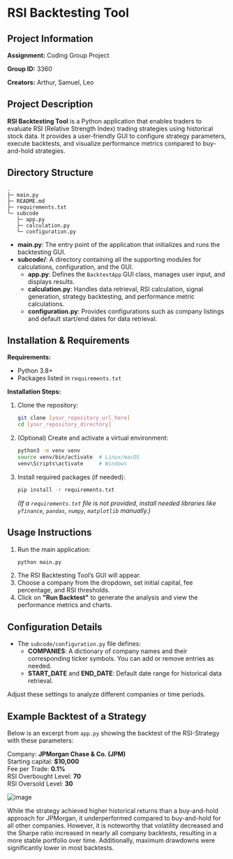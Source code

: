 # RSI Backtesting Tool

## Project Information

**Assignment:** Coding Group Project

**Group ID:** 3360

**Creators:** Arthur, Samuel, Leo  

## Project Description
**RSI Backtesting Tool** is a Python application that enables traders to evaluate RSI (Relative Strength Index) trading strategies using historical stock data. It provides a user-friendly GUI to configure strategy parameters, execute backtests, and visualize performance metrics compared to buy-and-hold strategies.

## Directory Structure
```
.
├─ main.py
├─ README.md
├─ requirements.txt
└─ subcode
   ├─ app.py
   ├─ calculation.py
   └─ configuration.py
```

- **main.py**: The entry point of the application that initializes and runs the backtesting GUI.
- **subcode/**: A directory containing all the supporting modules for calculations, configuration, and the GUI.
  - **app.py**: Defines the `BacktestApp` GUI class, manages user input, and displays results.
  - **calculation.py**: Handles data retrieval, RSI calculation, signal generation, strategy backtesting, and performance metric calculations.
  - **configuration.py**: Provides configurations such as company listings and default start/end dates for data retrieval.

## Installation & Requirements
**Requirements:**
- Python 3.8+
- Packages listed in `requirements.txt`

**Installation Steps:**
1. Clone the repository:
   ```bash
   git clone [your_repository_url_here]
   cd [your_repository_directory]
   ```
2. (Optional) Create and activate a virtual environment:
   ```bash
   python3 -m venv venv
   source venv/bin/activate  # Linux/macOS
   venv\Scripts\activate     # Windows
   ```
3. Install required packages (if needed):
   ```bash
   pip install -r requirements.txt
   ```
   *(If a `requirements.txt` file is not provided, install needed libraries like `yfinance`, `pandas`, `numpy`, `matplotlib` manually.)*

## Usage Instructions
1. Run the main application:
   ```bash
   python main.py
   ```
2. The RSI Backtesting Tool’s GUI will appear.  
3. Choose a company from the dropdown, set initial capital, fee percentage, and RSI thresholds.
4. Click on **"Run Backtest"** to generate the analysis and view the performance metrics and charts.

## Configuration Details
- The `subcode/configuration.py` file defines:
  - **COMPANIES**: A dictionary of company names and their corresponding ticker symbols. You can add or remove entries as needed.
  - **START_DATE** and **END_DATE**: Default date range for historical data retrieval.

Adjust these settings to analyze different companies or time periods.

## Example Backtest of a Strategy
Below is an excerpt from `app.py` showing the backtest of the RSI-Strategy with these parameters:<br>


Company:                **JPMorgan Chase & Co. (JPM)**<br>
Starting capital:       **$10,000**<br>
Fee per Trade:          **0.1%**<br>
RSI Overbought Level:   **70**<br>
RSI Oversold Level:     **30**


![image](https://github.com/user-attachments/assets/9d384534-ff61-485d-9198-4a999ea7067e)<br>

While the strategy achieved higher historical returns than a buy-and-hold approach for JPMorgan, it underperformed compared to buy-and-hold for all other companies. However, it is noteworthy that volatility decreased and the Sharpe ratio increased in nearly all company backtests, resulting in a more stable portfolio over time. Additionally, maximum drawdowns were significantly lower in most backtests.


